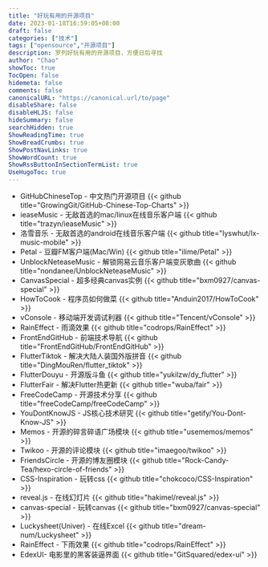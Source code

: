 ```yaml
---
title: "好玩有用的开源项目"
date: 2023-01-18T16:59:05+08:00
draft: false
categories: ["技术"]
tags: ["opensource","开源项目"]
description: 罗列好玩有用的开源项目，方便日后寻找
author: "Chao"
showToc: true
TocOpen: false
hidemeta: false
comments: false
canonicalURL: "https://canonical.url/to/page"
disableShare: false
disableHLJS: false
hideSummary: false
searchHidden: true
ShowReadingTime: true
ShowBreadCrumbs: true
ShowPostNavLinks: true
ShowWordCount: true
ShowRssButtonInSectionTermList: true
UseHugoToc: true
---
```

* GitHubChineseTop - 中文热门开源项目
  {{< github title="GrowingGit/GitHub-Chinese-Top-Charts" >}}
* ieaseMusic - 无敌首选的mac/linux在线音乐客户端
  {{< github title="trazyn/ieaseMusic" >}}
* 洛雪音乐 - 无敌首选的android在线音乐客户端
  {{< github title="lyswhut/lx-music-mobile" >}}
* Petal - 豆瓣FM客户端(Mac/Win)
  {{< github title="ilime/Petal" >}}
* UnblockNeteaseMusic - 解锁网易云音乐客户端变灰歌曲
  {{< github title="nondanee/UnblockNeteaseMusic" >}}
* CanvasSpecial - 超多经典canvas实例
  {{< github title="bxm0927/canvas-special" >}}
* HowToCook - 程序员如何做菜
  {{< github title="Anduin2017/HowToCook" >}}
* vConsole - 移动端开发调试利器
  {{< github title="Tencent/vConsole" >}}
* RainEffect - 雨滴效果
  {{< github title="codrops/RainEffect" >}}
* FrontEndGitHub - 前端技术导航
  {{< github title="FrontEndGitHub/FrontEndGitHub" >}}
* FlutterTiktok - 解决大陆人装国外版拼音
  {{< github title="DingMouRen/flutter_tiktok" >}}
* FlutterDouyu - 开源版斗鱼
  {{< github title="yukilzw/dy_flutter" >}}
* FlutterFair - 解决Flutter热更新
  {{< github title="wuba/fair" >}}
* FreeCodeCamp - 开源技术分享
  {{< github title="freeCodeCamp/freeCodeCamp" >}}
* YouDontKnowJS - JS核心技术研究
  {{< github title="getify/You-Dont-Know-JS" >}}
* Memos - 开源的碎言碎语广场模块
  {{< github title="usememos/memos" >}}
* Twikoo - 开源的评论模块
  {{< github title="imaegoo/twikoo" >}}
* FriendsCircle - 开源的博友圈模块
  {{< github title="Rock-Candy-Tea/hexo-circle-of-friends" >}}
* CSS-Inspiration - 玩转css
  {{< github title="chokcoco/CSS-Inspiration" >}}
* reveal.js - 在线幻灯片
  {{< github title="hakimel/reveal.js" >}}
* canvas-special - 玩转canvas
  {{< github title="bxm0927/canvas-special" >}}
* Luckysheet(Univer) - 在线Excel
  {{< github title="dream-num/Luckysheet" >}}
* RainEffect - 下雨效果
  {{< github title="codrops/RainEffect" >}}
* EdexUI- 电影里的黑客装逼界面
  {{< github title="GitSquared/edex-ui" >}}
